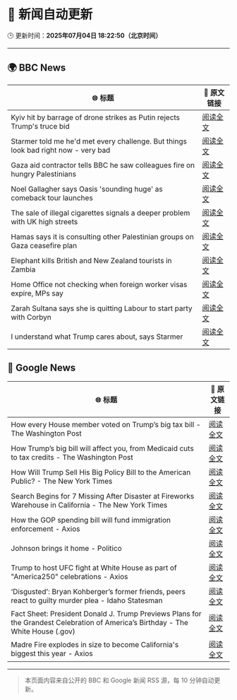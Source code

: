 # 🧠 新闻自动更新

🕒 更新时间：**2025年07月04日 18:22:50（北京时间）**

---

## 🌍 BBC News

| 🌐 标题 | 🔗 原文链接 |
|--------|-------------|
| Kyiv hit by barrage of drone strikes as Putin rejects Trump's truce bid | [阅读全文](https://www.bbc.com/news/articles/cx2g3qvz0pvo) |
| Starmer told me he'd met every challenge. But things look bad right now - very bad | [阅读全文](https://www.bbc.com/news/articles/ckg5dgr4mepo) |
| Gaza aid contractor tells BBC he saw colleagues fire on hungry Palestinians | [阅读全文](https://www.bbc.com/news/articles/cnvmry71q5yo) |
| Noel Gallagher says Oasis 'sounding huge' as comeback tour launches | [阅读全文](https://www.bbc.com/news/articles/cz7l1x7x80ro) |
| The sale of illegal cigarettes signals a deeper problem with UK high streets | [阅读全文](https://www.bbc.com/news/articles/cy9097lwxg9o) |
| Hamas says it is consulting other Palestinian groups on Gaza ceasefire plan | [阅读全文](https://www.bbc.com/news/articles/cnvmrmvp98go) |
| Elephant kills British and New Zealand tourists in Zambia | [阅读全文](https://www.bbc.com/news/articles/cp86jkdn838o) |
| Home Office not checking when foreign worker visas expire, MPs say | [阅读全文](https://www.bbc.com/news/articles/cwykw93d393o) |
| Zarah Sultana says she is quitting Labour to start party with Corbyn | [阅读全文](https://www.bbc.com/news/articles/cwyel9kgdvdo) |
| I understand what Trump cares about, says Starmer | [阅读全文](https://www.bbc.com/news/articles/cq8ze23vx4po) |

## 📰 Google News

| 🌐 标题 | 🔗 原文链接 |
|--------|-------------|
| How every House member voted on Trump’s big tax bill - The Washington Post | [阅读全文](https://news.google.com/rss/articles/CBMikwFBVV95cUxOR3F1a2xLcWk1TUlJelFZYXdQMXlwc213Vy1mMHpwT29MdlJXVWRHcWpVM0g0Zno4YmlHc1VqOFVBczlocTlFclF1M2wxNW13dDhfQUtLemdoUzg2ekR4Ykd4b0NKbHFMMUFzWFhHWkhvY3pldjZybDFBd19sX09wazNnT1YxUWxWekFJMDZaWEdkdU0?oc=5) |
| How Trump’s big bill will affect you, from Medicaid cuts to tax credits - The Washington Post | [阅读全文](https://news.google.com/rss/articles/CBMimAFBVV95cUxNUHRpWGxNZl81OGJfU1M5MGhncFh2blZhTlZTX2ROVW82NHRpNzFIYWlJaWNRVks5Q2hMVnlzczg0R0lxWlNlb3dZbndFemVfRWJTUHVBcUlnanpDeEdXNmZ3UGtWcWtSWUZ6MThsX284TlFoT1NvdnpZcE8wTjRLR3dCOXFWSW5fbklqOTN4N1RmZXExYjFEdg?oc=5) |
| How Will Trump Sell His Big Policy Bill to the American Public? - The New York Times | [阅读全文](https://news.google.com/rss/articles/CBMieEFVX3lxTE5BOEMyUTFNSTVIYkNzdFZVZFlOVjl6bHRveE5GMU5ldmxNa0pkM09saVN2VTJzbGk2MkdWTmRiTlNXa3YxR1BtVjJHYTdubmtIZHk5bTJueEljUFdqUWFLNWJLV290LS1qRDlCQU83NGVEanAyNGw4YQ?oc=5) |
| Search Begins for 7 Missing After Disaster at Fireworks Warehouse in California - The New York Times | [阅读全文](https://news.google.com/rss/articles/CBMie0FVX3lxTE9ab1gteWl2MWFGR1NGLS1OLU9KWFF2Q1kwOEpTZnBnRUhPejhaOTZESlVtSGhiX1VyR21EY0QyUWFia1RnOW92SlJPUXBPWGN3cGhEbDJUdmdGVHd0eTJVRno5Zmp2Tk1LcVVhd1BqV0J0THFlX2xSbGc2aw?oc=5) |
| How the GOP spending bill will fund immigration enforcement - Axios | [阅读全文](https://news.google.com/rss/articles/CBMikgFBVV95cUxOMU9XVHFXeGlzUlBmTlRScEVJakR3a18xbWE4MXZTQ3BESWhVQ2hfVWl3OWNCSDh1VmlUbVdid1F5TVZINm5vUXp0cUpZWGJ6ZEtDcUV1Q0lnTHpJdWJkRDVjWTNzQ1laMHRsanBKeVo5MWpYQmQweE0wNGdYckhrYUtPUDQ3NUtNb0Z4eE1HZFU3UQ?oc=5) |
| Johnson brings it home - Politico | [阅读全文](https://news.google.com/rss/articles/CBMikwFBVV95cUxNcV9aRDdCamkxWGpfZk1uSHBaS05aOEpDanVpbXh2NW9oZ3M1di1YMWlFX0FUc2ZPaVpsTkxCeTZRRFY0NE5qaEpmUFBfbnJYTm82cnNrcmZLTzdTd0QxcVpVYmFnZXBUcklfTzJxRi1zNC1TU3pkZkRiZWJ3cVBIRWp4MVN5NHFpWUo4NEp0RWxDYjQ?oc=5) |
| Trump to host UFC fight at White House as part of "America250" celebrations - Axios | [阅读全文](https://news.google.com/rss/articles/CBMijAFBVV95cUxPenk2VGlNSVlFVDk4R0NLNFMxZ0kwVDUxQlBFRml6TmlTWkNRVjQzVmYtcWtsZXFlZlQ2aWRaOWpIZnJ0Tk5rN1ZKaEtXTzcxbXFfV3ZCWUMxSDh1LXk4UzVjZGRwaHJ6SVlhdDRCUGFiQWJkMzlrVDVybmhhY0htV0s1QVZLbGJfcWlrNw?oc=5) |
| ‘Disgusted’: Bryan Kohberger’s former friends, peers react to guilty murder plea - Idaho Statesman | [阅读全文](https://news.google.com/rss/articles/CBMieEFVX3lxTE92cUlXUnBoS3E5bmItWlZZRktteEZRZFNGcmVCY3A0cG9RempBNTJKMnRfMDg2UVI4MUNJbnpBOU9MVnpwM1JHYW9YcHhWbVQzV1RhYXkyVXdRNDlPZUpfMW5RX1JGRXBpanVMUUwwdlM4Tk4xbVdnWNIBeEFVX3lxTE1jZUZfVTlaSU9teTdNMTdzSzZpemNSMjF6ZHVoT0lBYWdEUVJZWlpDOWdZRkY4X2JFNzZ5WVN6ZEJzSFdHQ3hVaC1TbEs1Q0hEeVEwUjVQRlVrQXFoaDQ3OWotcGtJOXNqUWFWdk9vd05PUUtxSC1zRg?oc=5) |
| Fact Sheet: President Donald J. Trump Previews Plans for the Grandest Celebration of America’s Birthday - The White House (.gov) | [阅读全文](https://news.google.com/rss/articles/CBMi4gFBVV95cUxPdE5fV0M5TmJ1V2MyM1N1LTJpbjdaTGhRVkJUSFI5ZU0yOFBDd3JTeVljdlJxSm8yZXVpT2lueXNoQ2pqRUU3Q1MzQ1Q1NlVoVkRDRk0wQ1BOTVJ1NG83azNZcWxhOTh3eFVwQ3VjakxpamVkRnhoOGkyZUhOZm55Z3p1cDF1QV9zRFNGUndIMlpiVlYyb1VablNpRlh1VVI0S2sxRlp3OGdQbnNDclpEZUhhelY1ZnhzS2NCaDhIWHJmTl93MDd4Q3dmcVNZeGR1d2ltMU1jTHRlNG8xWnhLcTVn?oc=5) |
| Madre Fire explodes in size to become California's biggest this year - Axios | [阅读全文](https://news.google.com/rss/articles/CBMidkFVX3lxTFBpSTBRcU1la09JNkZTUElPVzh2eV9Yc25jcDFkenVfUEg1STk2UzFldk1zaW5Jdzc5eFFVVjB1cEczSzExZGdyUkpIbXI5LUh2R1dGNU5MREc3dllFV09tODQ0cjlJem1aeUhCMDk4TWR6cGFiQ3c?oc=5) |

---
> 本页面内容来自公开的 BBC 和 Google 新闻 RSS 源，每 10 分钟自动更新。